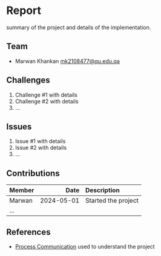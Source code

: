 # Report
 
summary of the project and details of the implementation.
 
## Team
 
- Marwan Khankan mk2108477@qu.edu.qa
 
## Challenges
 
1. Challenge #1 with details
2. Challenge #2 with details
3. ...
 
## Issues
 
1. Issue #1 with details
2. Issue #2 with details
3. ...
 
## Contributions
 
| Member |       Date | Description |
| :----- | ---------: | :---------- |
| Marwan | 2024-05-01 | Started the project |
| ...    |            |             |
 
## References
 
- [Process Communication](https://queue.qa/cmps405/projects/02-communication/) used to understand the project
